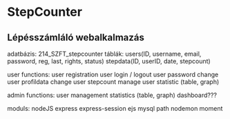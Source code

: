 # StepCounter
Lépésszámláló webalkalmazás
----------------------------


adatbázis: 214_SZFT_stepcounter
táblák: users(ID, username, email, password, reg, last, rights, status)
        stepdata(ID, userID, date, stepcount)

user functions:
    user registration
    user login / logout
    user password change
    user profildata change
    user stepcount manage
    user statistic (table, graph)

admin functions:
    user management
    statistics (table, graph)
    dashboard???

moduls:
nodeJS
express
express-session
ejs
mysql
path
nodemon
moment
